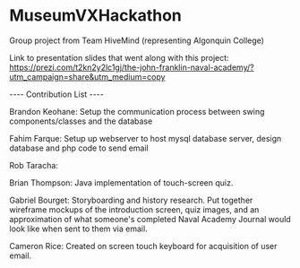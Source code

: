 # MuseumVXHackathon
Group project from Team HiveMind (representing Algonquin College)

Link to presentation slides that went along with this project: https://prezi.com/t2kn2y2lc1gj/the-john-franklin-naval-academy/?utm_campaign=share&utm_medium=copy

---- Contribution List ----

Brandon Keohane: Setup the communication process between swing components/classes and the database

Fahim Farque: Setup up webserver to host mysql database server, design database and php code to send email

Rob Taracha:

Brian Thompson: Java implementation of touch-screen quiz.

Gabriel Bourget: Storyboarding and history research. Put together wireframe mockups of the introduction screen, quiz images, and an approximation of what someone's completed Naval Academy Journal would look like when sent to them via email.

Cameron Rice: Created on screen touch keyboard for acquisition of user email.
